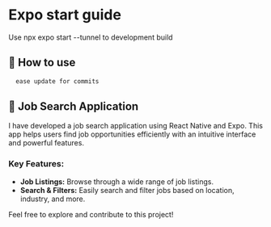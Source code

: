 # Expo start guide

Use npx expo start --tunnel to development build
## 🚀 How to use

```sh
  ease update for commits
```
## 💼 Job Search Application

I have developed a job search application using React Native and Expo. This app helps users find job opportunities efficiently with an intuitive interface and powerful features.

### Key Features:
- **Job Listings:** Browse through a wide range of job listings.
- **Search & Filters:** Easily search and filter jobs based on location, industry, and more.

Feel free to explore and contribute to this project!


